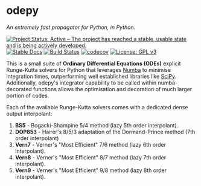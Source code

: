# odepy
_An extremely fast propagator for Python, in Python._

[![Project Status: Active – The project has reached a stable, usable state and is being actively developed.](https://www.repostatus.org/badges/latest/active.svg)](https://www.repostatus.org/#active)
[![Stable Docs](https://img.shields.io/badge/docs-stable-blue.svg)](https://micheleceresoli.github.io/odepy/)
[![Build Status](https://github.com/MicheleCeresoli/odepy/actions/workflows/ci.yml/badge.svg?branch=main)](https://github.com/MicheleCeresoli/odepy/actions/workflows/ci.yml)
[![codecov](https://codecov.io/gh/MicheleCeresoli/odepy/branch/main/graph/badge.svg?token=ECDAU1ZURX)](https://codecov.io/gh/MicheleCeresoli/odepy)
[![License: GPL v3](https://img.shields.io/badge/License-GPLv3-blue.svg)](https://www.gnu.org/licenses/gpl-3.0)

This is a small suite of **Ordinary Differential Equations (ODEs)** explicit Runge-Kutta solvers for Python that leverages [Numba](https://numba.pydata.org/) to minimise integration times, outperforming well established libraries like [SciPy](https://scipy.org/). Additionally, odepy's integrator capability to be called within numba-decorated functions allows the optimisation and decoration of much larger portion of codes.

Each of the available Runge-Kutta solvers comes with a dedicated dense output interpolant: 
  1. **BS5** - Bogacki-Shampine 5/4 method (lazy 5th order interpolant).
  2. **DOP853** - Hairer's 8/5/3 adaptation of the Dormand-Prince method (7th order interpolant)
  1. **Vern7** - Verner's "Most Efficient" 7/6 method (lazy 6th order interpolant).
  2. **Vern8** - Verner's "Most Efficient" 8/7 method (lazy 7th order interpolant).  
  3. **Vern9** - Verner's "Most Efficient" 9/8 method (lazy 8th order interpolant).
